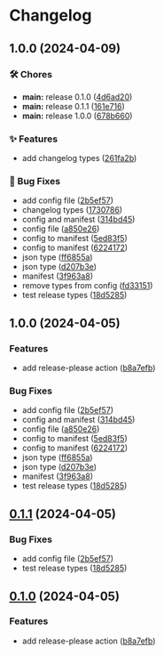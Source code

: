 # Changelog

## 1.0.0 (2024-04-09)


### 🛠️ Chores

* **main:** release 0.1.0 ([4d6ad20](https://github.com/kantorge/jaffle_shop/commit/4d6ad20377560e764619de53aa76a983c6785d36))
* **main:** release 0.1.1 ([161e716](https://github.com/kantorge/jaffle_shop/commit/161e7169fa5f7a29e88a293c9aa3b71d1ff0a49e))
* **main:** release 1.0.0 ([678b660](https://github.com/kantorge/jaffle_shop/commit/678b660a6e3223aae498aa437d07814346283d6c))


### ✨ Features

* add changelog types ([261fa2b](https://github.com/kantorge/jaffle_shop/commit/261fa2b08d99211ce3f4e921bc08fdafa2ad295a))


### 🐛 Bug Fixes

* add config file ([2b5ef57](https://github.com/kantorge/jaffle_shop/commit/2b5ef573480c599b31d3fbed5f29142e491f40d9))
* changelog types ([1730786](https://github.com/kantorge/jaffle_shop/commit/17307868332fbcfb68c588f757b09215ffd7593c))
* config and manifest ([314bd45](https://github.com/kantorge/jaffle_shop/commit/314bd45c4c6e6db92b147f12e7f4cf4fb7f84b1e))
* config file ([a850e26](https://github.com/kantorge/jaffle_shop/commit/a850e262a7d56f6ccb6cba86f2292abb436eae7d))
* config to manifest ([5ed83f5](https://github.com/kantorge/jaffle_shop/commit/5ed83f5f3e777fc6910efdb4292f56b94f931905))
* config to manifest ([6224172](https://github.com/kantorge/jaffle_shop/commit/62241721f3a12bbc50f2bb48f627bcebe921e5cf))
* json type ([ff6855a](https://github.com/kantorge/jaffle_shop/commit/ff6855a026defca36f6a1d92962958e7f75fd47c))
* json type ([d207b3e](https://github.com/kantorge/jaffle_shop/commit/d207b3ec4457108bb5b991cab0e668d4bcdd921d))
* manifest ([3f963a8](https://github.com/kantorge/jaffle_shop/commit/3f963a899d63b2cd7e0b15ebbaa927b32d6b95d5))
* remove types from config ([fd33151](https://github.com/kantorge/jaffle_shop/commit/fd3315187311b7cabdc34571da273a6bd0530d85))
* test release types ([18d5285](https://github.com/kantorge/jaffle_shop/commit/18d5285bd7393528a8199b129030b2afb972fc48))

## 1.0.0 (2024-04-05)


### Features

* add release-please action ([b8a7efb](https://github.com/kantorge/jaffle_shop/commit/b8a7efbd2e4ca4f25bc7112c120e85930c750956))


### Bug Fixes

* add config file ([2b5ef57](https://github.com/kantorge/jaffle_shop/commit/2b5ef573480c599b31d3fbed5f29142e491f40d9))
* config and manifest ([314bd45](https://github.com/kantorge/jaffle_shop/commit/314bd45c4c6e6db92b147f12e7f4cf4fb7f84b1e))
* config file ([a850e26](https://github.com/kantorge/jaffle_shop/commit/a850e262a7d56f6ccb6cba86f2292abb436eae7d))
* config to manifest ([5ed83f5](https://github.com/kantorge/jaffle_shop/commit/5ed83f5f3e777fc6910efdb4292f56b94f931905))
* config to manifest ([6224172](https://github.com/kantorge/jaffle_shop/commit/62241721f3a12bbc50f2bb48f627bcebe921e5cf))
* json type ([ff6855a](https://github.com/kantorge/jaffle_shop/commit/ff6855a026defca36f6a1d92962958e7f75fd47c))
* json type ([d207b3e](https://github.com/kantorge/jaffle_shop/commit/d207b3ec4457108bb5b991cab0e668d4bcdd921d))
* manifest ([3f963a8](https://github.com/kantorge/jaffle_shop/commit/3f963a899d63b2cd7e0b15ebbaa927b32d6b95d5))
* test release types ([18d5285](https://github.com/kantorge/jaffle_shop/commit/18d5285bd7393528a8199b129030b2afb972fc48))

## [0.1.1](https://github.com/kantorge/jaffle_shop/compare/v0.1.0...v0.1.1) (2024-04-05)


### Bug Fixes

* add config file ([2b5ef57](https://github.com/kantorge/jaffle_shop/commit/2b5ef573480c599b31d3fbed5f29142e491f40d9))
* test release types ([18d5285](https://github.com/kantorge/jaffle_shop/commit/18d5285bd7393528a8199b129030b2afb972fc48))

## [0.1.0](https://github.com/kantorge/jaffle_shop/compare/v0.0.1...v0.1.0) (2024-04-05)


### Features

* add release-please action ([b8a7efb](https://github.com/kantorge/jaffle_shop/commit/b8a7efbd2e4ca4f25bc7112c120e85930c750956))
